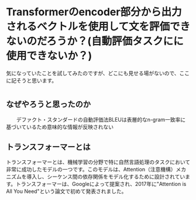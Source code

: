 
# Transformerのencoder部分から出力されるベクトルを使用して文を評価できないのだろうか？(自動評価タスクにに使用できないか？)


  気になっていたことを試してみたのですが、どこにも見せる場がないので、ここに記そうと思います。
#

## なぜやろうと思ったのか
　　デファクト・スタンダードの自動評価法BLEUは表層的なn-gram一致率に基づいているため意味的な情報が反映されない

## トランスフォーマーとは  
  トランスフォーマーとは、機械学習の分野で特に自然言語処理のタスクにおいて非常に成功したモデルの一つです。このモデルは、Attention（注意機構）メカニズムを導入し、シーケンス間の依存関係をモデル化するために設計されています。トランスフォーマーは、Googleによって提案され、2017年に"Attention is All You Need"という論文で初めて発表されました。
  
